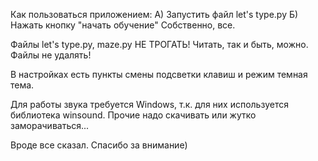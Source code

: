 Как пользоваться приложением:
	А) Запустить файл let's type.py
	Б) Нажать кнопку "начать обучение"
Собственно, все.

Файлы let's type.py, maze.py НЕ ТРОГАТЬ! Читать, так и быть, можно.
Файлы не удалять!

В настройках есть пункты смены подсветки клавиш и режим темная тема.

Для работы звука требуется Windows, т.к. для них используется библиотека winsound. Прочие надо скачивать или жутко заморачиваться...

Вроде все сказал. Спасибо за внимание)